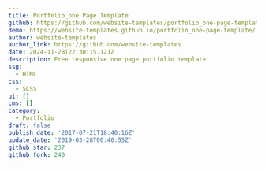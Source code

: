```yaml
---
title: Portfolio_one Page Template
github: https://github.com/website-templates/portfolio_one-page-template
demo: https://website-templates.github.io/portfolio_one-page-template/
author: website-templates
author_link: https://github.com/website-templates
date: 2024-11-28T22:30:15.121Z
description: Free responsive one page portfolio template
ssg:
  - HTML
css:
  - SCSS
ui: []
cms: []
category:
  - Portfolio
draft: false
publish_date: '2017-07-21T18:40:16Z'
update_date: '2019-03-28T00:40:55Z'
github_star: 237
github_fork: 240
---
```

